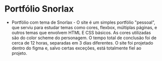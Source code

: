# Portfólio Snorlax
- Portfólio com tema de Snorlax - 
O site é um simples portfólio "pessoal", que serviu para estudar temas como cores, flexbox, múltiplas páginas,
e outros temas que envolvem HTML E CSS básicos. As cores utilizadas são do color scheme do personagem.
O tempo total de conclusão foi de cerca de 12 horas, separadas em 3 dias diferentes.
O site foi projetado dentro do figma e, salvo certas exceções, está totalmente fiel ao projeto. 
